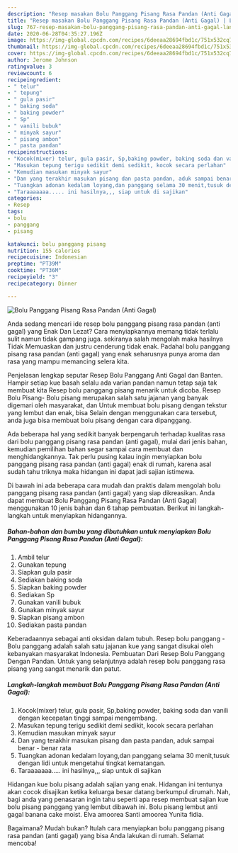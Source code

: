 ```yaml
---
description: "Resep masakan Bolu Panggang Pisang Rasa Pandan (Anti Gagal) | Langkah Membuat Bolu Panggang Pisang Rasa Pandan (Anti Gagal) Yang Menggugah Selera"
title: "Resep masakan Bolu Panggang Pisang Rasa Pandan (Anti Gagal) | Langkah Membuat Bolu Panggang Pisang Rasa Pandan (Anti Gagal) Yang Menggugah Selera"
slug: 767-resep-masakan-bolu-panggang-pisang-rasa-pandan-anti-gagal-langkah-membuat-bolu-panggang-pisang-rasa-pandan-anti-gagal-yang-menggugah-selera
date: 2020-06-28T04:35:27.196Z
image: https://img-global.cpcdn.com/recipes/6deeaa28694fbd1c/751x532cq70/bolu-panggang-pisang-rasa-pandan-anti-gagal-foto-resep-utama.jpg
thumbnail: https://img-global.cpcdn.com/recipes/6deeaa28694fbd1c/751x532cq70/bolu-panggang-pisang-rasa-pandan-anti-gagal-foto-resep-utama.jpg
cover: https://img-global.cpcdn.com/recipes/6deeaa28694fbd1c/751x532cq70/bolu-panggang-pisang-rasa-pandan-anti-gagal-foto-resep-utama.jpg
author: Jerome Johnson
ratingvalue: 3
reviewcount: 6
recipeingredient:
- " telur"
- " tepung"
- " gula pasir"
- " baking soda"
- " baking powder"
- " Sp"
- " vanili bubuk"
- " minyak sayur"
- " pisang ambon"
- " pasta pandan"
recipeinstructions:
- "Kocok(mixer) telur, gula pasir, Sp,baking powder, baking soda dan vanili dengan kecepatan tinggi sampai mengembang."
- "Masukan tepung terigu sedikit demi sedikit, kocok secara perlahan"
- "Kemudian masukan minyak sayur"
- "Dan yang terakhir masukan pisang dan pasta pandan, aduk sampai benar - benar rata"
- "Tuangkan adonan kedalam loyang,dan panggang selama 30 menit,tusuk dengan lidi untuk mengetahui tingkat kematangan."
- "Taraaaaaaa..... ini hasilnya,,, siap untuk di sajikan"
categories:
- Resep
tags:
- bolu
- panggang
- pisang

katakunci: bolu panggang pisang 
nutrition: 155 calories
recipecuisine: Indonesian
preptime: "PT39M"
cooktime: "PT36M"
recipeyield: "3"
recipecategory: Dinner

---
```



![Bolu Panggang Pisang Rasa Pandan (Anti Gagal)](https://img-global.cpcdn.com/recipes/6deeaa28694fbd1c/751x532cq70/bolu-panggang-pisang-rasa-pandan-anti-gagal-foto-resep-utama.jpg)

Anda sedang mencari ide resep bolu panggang pisang rasa pandan (anti gagal) yang Enak Dan Lezat? Cara menyiapkannya memang tidak terlalu sulit namun tidak gampang juga. sekiranya salah mengolah maka hasilnya Tidak Memuaskan dan justru cenderung tidak enak. Padahal bolu panggang pisang rasa pandan (anti gagal) yang enak seharusnya punya aroma dan rasa yang mampu memancing selera kita.

Penjelasan lengkap seputar Resep Bolu Panggang Anti Gagal dan Banten. Hampir setiap kue basah selalu ada varian pandan namun tetap saja tak membuat kita Resep bolu panggang pisang menarik untuk dicoba. Resep Bolu Pisang- Bolu pisang merupakan salah satu jajanan yang banyak digemari oleh masyarakat, dan Untuk membuat bolu pisang dengan tekstur yang lembut dan enak, bisa Selain dengan menggunakan cara tersebut, anda juga bisa membuat bolu pisang dengan cara dipanggang.

Ada beberapa hal yang sedikit banyak berpengaruh terhadap kualitas rasa dari bolu panggang pisang rasa pandan (anti gagal), mulai dari jenis bahan, kemudian pemilihan bahan segar sampai cara membuat dan menghidangkannya. Tak perlu pusing kalau ingin menyiapkan bolu panggang pisang rasa pandan (anti gagal) enak di rumah, karena asal sudah tahu triknya maka hidangan ini dapat jadi sajian istimewa.


Di bawah ini ada beberapa cara mudah dan praktis dalam mengolah bolu panggang pisang rasa pandan (anti gagal) yang siap dikreasikan. Anda dapat membuat Bolu Panggang Pisang Rasa Pandan (Anti Gagal) menggunakan 10 jenis bahan dan 6 tahap pembuatan. Berikut ini langkah-langkah untuk menyiapkan hidangannya.

<!--inarticleads1-->

##### Bahan-bahan dan bumbu yang dibutuhkan untuk menyiapkan Bolu Panggang Pisang Rasa Pandan (Anti Gagal):

1. Ambil  telur
1. Gunakan  tepung
1. Siapkan  gula pasir
1. Sediakan  baking soda
1. Siapkan  baking powder
1. Sediakan  Sp
1. Gunakan  vanili bubuk
1. Gunakan  minyak sayur
1. Siapkan  pisang ambon
1. Sediakan  pasta pandan


Keberadaannya sebagai anti oksidan dalam tubuh. Resep bolu panggang - Bolu panggang adalah salah satu jajanan kue yang sangat disukai oleh kebanyakan masyarakat Indonesia. Pembuatan Dari Resep Bolu Panggang Dengan Pandan. Untuk yang selanjutnya adalah resep bolu panggang rasa pisang yang sangat menarik dan patut. 

<!--inarticleads2-->

##### Langkah-langkah membuat Bolu Panggang Pisang Rasa Pandan (Anti Gagal):

1. Kocok(mixer) telur, gula pasir, Sp,baking powder, baking soda dan vanili dengan kecepatan tinggi sampai mengembang.
1. Masukan tepung terigu sedikit demi sedikit, kocok secara perlahan
1. Kemudian masukan minyak sayur
1. Dan yang terakhir masukan pisang dan pasta pandan, aduk sampai benar - benar rata
1. Tuangkan adonan kedalam loyang,dan panggang selama 30 menit,tusuk dengan lidi untuk mengetahui tingkat kematangan.
1. Taraaaaaaa..... ini hasilnya,,, siap untuk di sajikan


Hidangan kue bolu pisang adalah sajian yang enak. Hidangan ini tentunya akan cocok disajikan ketika keluarga besar datang berkumpul dirumah. Nah, bagi anda yang penasaran ingin tahu seperti apa resep membuat sajian kue bolu pisang panggang yang lembut dibawah ini. Bolu pisang lembut anti gagal banana cake moist. Elva amoorea Santi amoorea Yunita fidia. 

Bagaimana? Mudah bukan? Itulah cara menyiapkan bolu panggang pisang rasa pandan (anti gagal) yang bisa Anda lakukan di rumah. Selamat mencoba!
